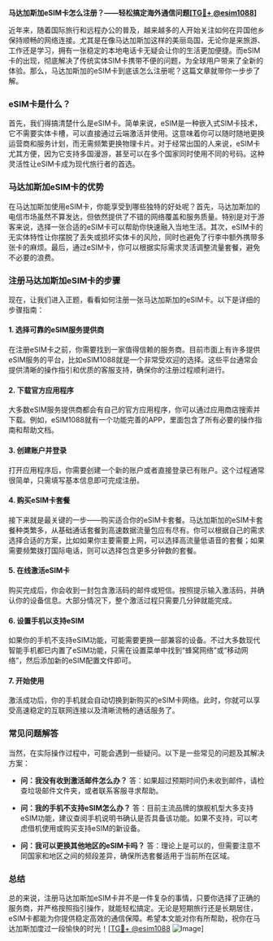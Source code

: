**马达加斯加eSIM卡怎么注册？——轻松搞定海外通信问题[[TG💪+ @esim1088](https://t.me/s/esim1088)]**

近年来，随着国际旅行和远程办公的普及，越来越多的人开始关注如何在异国他乡保持顺畅的网络连接。尤其是在像马达加斯加这样的美丽岛国，无论你是来旅游、工作还是学习，拥有一张稳定的本地电话卡无疑会让你的生活更加便捷。而eSIM卡的出现，彻底解决了传统实体SIM卡携带不便的问题，为全球用户带来了全新的体验。那么，马达加斯加的eSIM卡到底该怎么注册呢？这篇文章就带你一步步了解。

### eSIM卡是什么？

首先，我们得搞清楚什么是eSIM卡。简单来说，eSIM是一种嵌入式SIM卡技术，它不需要实体卡槽，可以直接通过云端激活并使用。这意味着你可以随时随地更换运营商和服务计划，而无需频繁更换物理卡片。对于经常出国的人来说，eSIM卡尤其方便，因为它支持多国漫游，甚至可以在多个国家同时使用不同的号码。这种灵活性让eSIM卡成为现代旅行者的首选。

### 马达加斯加eSIM卡的优势

在马达加斯加使用eSIM卡，你能享受到哪些独特的好处呢？首先，马达加斯加的电信市场虽然不算发达，但依然提供了不错的网络覆盖和服务质量。特别是对于游客来说，选择一张合适的eSIM卡可以帮助你快速融入当地生活。其次，eSIM卡的无实体特性让你摆脱了丢失或损坏实体卡的风险，同时也避免了行李中额外携带多张卡的麻烦。最后，通过eSIM卡，你可以根据实际需求灵活调整流量套餐，避免不必要的浪费。

### 注册马达加斯加eSIM卡的步骤

现在，让我们进入正题，看看如何注册一张马达加斯加的eSIM卡。以下是详细的步骤指南：

#### 1. 选择可靠的eSIM服务提供商

在注册eSIM卡之前，你需要找到一家值得信赖的服务商。目前市面上有许多提供eSIM服务的平台，比如eSIM1088就是一个非常受欢迎的选择。这些平台通常会提供清晰的操作指引和优质的客服支持，确保你的注册过程顺利进行。

#### 2. 下载官方应用程序

大多数eSIM服务提供商都会有自己的官方应用程序，你可以通过应用商店搜索并下载。例如，eSIM1088就有一个功能完善的APP，里面包含了所有必要的操作指南和帮助文档。

#### 3. 创建账户并登录

打开应用程序后，你需要创建一个新的账户或者直接登录已有账户。这个过程通常很简单，只需填写基本信息即可完成注册。

#### 4. 购买eSIM卡套餐

接下来就是最关键的一步——购买适合你的eSIM卡套餐。马达加斯加的eSIM卡套餐种类繁多，从基础通话套餐到高速数据流量包应有尽有。你可以根据自己的需求选择合适的方案，比如如果你主要需要上网，可以选择高流量低语音的套餐；如果需要频繁拨打国际电话，则可以选择包含更多分钟数的套餐。

#### 5. 在线激活eSIM卡

购买完成后，你会收到一封包含激活码的邮件或短信。按照提示输入激活码，并确认你的设备信息。大部分情况下，整个激活过程只需要几分钟就能完成。

#### 6. 设置手机以支持eSIM

如果你的手机不支持eSIM功能，可能需要更换一部兼容的设备。不过大多数现代智能手机都已内置了eSIM功能，只需在设置菜单中找到“蜂窝网络”或“移动网络”，然后添加新的eSIM配置文件即可。

#### 7. 开始使用

激活成功后，你的手机就会自动切换到新购买的eSIM卡网络。此时，你就可以享受高速稳定的互联网连接以及清晰流畅的通话服务了。

### 常见问题解答

当然，在实际操作过程中，可能会遇到一些疑问。以下是一些常见的问题及其解决方案：

- **问：我没有收到激活邮件怎么办？**
  答：如果超过预期时间仍未收到邮件，请检查垃圾邮件文件夹，或者联系客服寻求帮助。
  
- **问：我的手机不支持eSIM怎么办？**
  答：目前主流品牌的旗舰机型大多支持eSIM功能，建议查阅手机说明书确认是否具备该功能。如果不支持，可以考虑借机使用或购买支持eSIM的新设备。

- **问：我可以更换其他地区的eSIM卡吗？**
  答：理论上是可以的，但需要注意不同国家和地区之间的频段差异，确保所选套餐适用于当前所在区域。

### 总结

总的来说，注册马达加斯加eSIM卡并不是一件复杂的事情，只要你选择了正确的服务商，并严格按照指引操作，就能轻松搞定。无论是短期旅行还是长期居住，eSIM卡都能为你提供稳定高效的通信保障。希望本文能对你有所帮助，祝你在马达加斯加度过一段愉快的时光！[[TG💪+ @esim1088](https://t.me/s/esim1088) ![Image](https://i.postimg.cc/4NQfJmqS/Snipaste-2025-05-13-00-14-12.png)]
